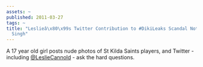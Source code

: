 ```yaml
---
assets: ~
published: 2011-03-27
tags: ~
title: "Leslieâ\x80\x99s Twitter Contribution to #DikiLeaks Scandal Noted by Sheenal
  Singh"
---
```

A 17 year old girl posts nude photos of St Kilda Saints players, and Twitter - including [@LeslieCannold](http://twitter.com/lesliecannold) - ask the hard questions.